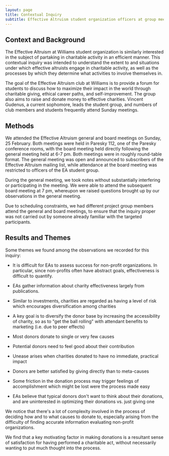 ```yaml
---
layout: page
title: Contextual Inquiry
subtitle: Effective Altruism student organization officers at group meeting
---
```


## Context and Background
The Effective Altruism at Williams student organization is similarly interested
in the subject of partaking in charitable activity in an efficient manner.
This contextual inquiry was intended to understand the extent to and situations
under which effective altruists engage in charitable activity, as well as the
processes by which they determine what activities to involve themselves in.

The goal of the Effective Altruism club at Williams is to provide a forum for students
to discuss how to maximize their impact in the world through charitable giving,
ethical career paths, and self-improvement. The group also aims to raise and donate
money to effective charities. Vincent Gudenus, a current sophomore, leads the
student group, and numbers of club members and students frequently attend Sunday meetings.

## Methods
We attended the Effective Altruism general and board meetings on Sunday, 25
February. Both meetings were held in Paresky 112, one of the Paresky conference
rooms, with the board meeting held directly following the general meeting held
at 6-7 pm. Both meetings were in roughly round-table format. The general
meeting was open and announced to subscribers of the Effective Altruism mailing
list, while attendance at the board meeting was restricted to officers of the
EA student group.

During the general meeting, we took notes without substantially interfering or
participating in the meeting. We were able to attend the subsequent board
meeting at 7 pm, whereupon we raised questions brought up by our observations
in the general meeting.

Due to scheduling constraints, we had different project group members attend
the general and board meetings, to ensure that the inquiry proper was not
carried out by someone already familiar with the targeted participants.

## Results and Themes
Some themes we found among the observations we recorded for this inquiry:

- It is difficult for EAs to assess success for non-profit organizations. In
  particular, since non-profits often have abstract goals, effectiveness is
  difficult to quantify.
- EAs gather information about charity effectiveness largely from publications.

- Similar to investments, charities are regarded as having a level of risk
  which encourages diversification among charities
- A key goal is to diversify the donor base by increasing the accessibility of
  charity, so as to "get the ball rolling" with attendant benefits to marketing
  (i.e. due to peer effects)
- Most donors donate to single or very few causes

- Potential donors need to feel good about their contribution
- Unease arises when charities donated to have no immediate, practical impact
- Donors are better satisfied by giving directly than to meta-causes
- Some friction in the donation process may trigger feelings of accomplishment
  which might be lost were the process made easy
- EAs believe that typical donors don't want to think about their donations,
  and are uninterested in optimizing their donations vs. just giving one

We notice that there's a lot of complexity involved in the process of deciding
how and to what causes to donate to, especially arising from the difficulty of
finding accurate information evaluating non-profit organizations.

We find that a key motivating factor in making donations is a resultant sense
of satisfaction for having performed a charitable act, without necessarily
wanting to put much thought into the process.
